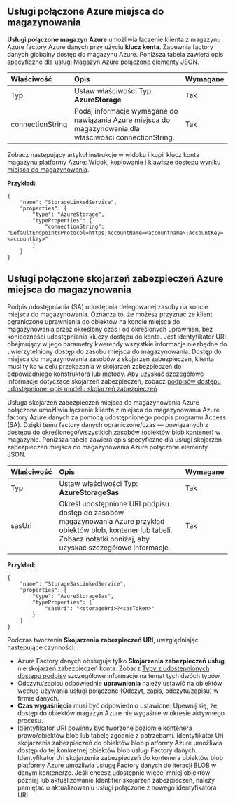 ## <a name="azure-storage-linked-service"></a>Usługi połączone Azure miejsca do magazynowania

**Usługi połączone magazyn Azure** umożliwia łączenie klienta z magazynu Azure factory Azure danych przy użyciu **klucz konta**. Zapewnia factory danych globalny dostęp do magazynu Azure. Poniższa tabela zawiera opis specyficzne dla usługi Magazyn Azure połączone elementy JSON.

| Właściwość | Opis | Wymagane |
| :-------- | :----------- | :-------- |
| Typ | Ustaw właściwości Typ: **AzureStorage** | Tak |
| connectionString | Podaj informacje wymagane do nawiązania Azure miejsca do magazynowania dla właściwości connectionString. | Tak |

Zobacz następujący artykuł instrukcje w widoku i kopii klucz konta magazynu platformy Azure: [Widok, kopiowanie i klawisze dostępu wyniku miejsca do magazynowania](../storage/storage-create-storage-account.md#view-copy-and-regenerate-storage-access-keys).

**Przykład:**  
  
    {  
        "name": "StorageLinkedService",  
        "properties": {  
            "type": "AzureStorage",  
            "typeProperties": {  
                "connectionString": "DefaultEndpointsProtocol=https;AccountName=<accountname>;AccountKey=<accountkey>"  
            }  
        }  
    }  


## <a name="azure-storage-sas-linked-service"></a>Usługi połączone skojarzeń zabezpieczeń Azure miejsca do magazynowania  
Podpis udostępniania (SA) udostępnia delegowanej zasoby na koncie miejsca do magazynowania. Oznacza to, że możesz przyznać że klient ograniczone uprawnienia do obiektów na koncie miejsca do magazynowania przez określony czas i od określonych uprawnień, bez konieczności udostępniania kluczy dostępu do konta. Jest identyfikator URI obejmujący w jego parametry kwerendy wszystkie informacje niezbędne do uwierzytelniony dostęp do zasobu miejsca do magazynowania. Dostęp do miejsca do magazynowania zasobów z skojarzeń zabezpieczeń, klienta musi tylko w celu przekazania w skojarzeń zabezpieczeń do odpowiedniego konstruktora lub metody. Aby uzyskać szczegółowe informacje dotyczące skojarzeń zabezpieczeń, zobacz [podpisów dostępu udostępnione: opis modelu skojarzeń zabezpieczeń](../articles/storage/storage-dotnet-shared-access-signature-part-1.md)
  
Usługa skojarzeń zabezpieczeń miejsca do magazynowania Azure połączone umożliwia łączenie klienta z miejsca do magazynowania Azure factory Azure danych za pomocą udostępnionego podpis programu Access (SA). Dzięki temu factory danych ograniczone/czas — powiązanych z dostępu do określonego/wszystkich zasobów (obiektów blob kontener) w magazynie. Poniższa tabela zawiera opis specyficzne dla usługi skojarzeń zabezpieczeń miejsca do magazynowania Azure połączone elementy JSON. 

| Właściwość | Opis | Wymagane |
| :-------- | :----------- | :-------- |
| Typ | Ustaw właściwości Typ: **AzureStorageSas**  | Tak |
| sasUri | Określ udostępnione URI podpisu dostęp do zasobów magazynowania Azure przykład obiektów blob, kontener lub tabeli. Zobacz notatki poniżej, aby uzyskać szczegółowe informacje. | Tak | 


**Przykład:**
  
    {  
        "name": "StorageSasLinkedService",  
        "properties": {  
            "type": "AzureStorageSas",  
            "typeProperties": {  
                "sasUri": "<storageUri>?<sasToken>"   
            }  
        }  
    }  

Podczas tworzenia **Skojarzenia zabezpieczeń URI**, uwzględniając następujące czynności:  

- Azure Factory danych obsługuje tylko **Skojarzenia zabezpieczeń usług**, nie skojarzeń zabezpieczeń konta. Zobacz [Typy z udostępnionych dostępu podpisy](../articles/storage/storage-dotnet-shared-access-signature-part-1.md#types-of-shared-access-signatures) szczegółowe informacje na temat tych dwóch typów.
- Odczytu/zapisu odpowiednie **uprawnienia** należy ustawić na obiektów według używania usługi połączone (Odczyt, zapis, odczytu/zapisu) w firmie danych.
- **Czas wygaśnięcia** musi być odpowiednio ustawione. Upewnij się, że dostęp do obiektów magazyn Azure nie wygaśnie w okresie aktywnego procesu.
- Identyfikator URI powinny być tworzone poziomie kontenera prawo/obiektów blob lub tabelę zgodnie z potrzebami. Identyfikator Uri skojarzenia zabezpieczeń do obiektów blob platformy Azure umożliwia dostęp do tej konkretnej obiektów blob usługi Factory danych. Identyfikator Uri skojarzenia zabezpieczeń do kontenera obiektów blob platformy Azure umożliwia usługę Factory danych do iteracji BLOB w danym kontenerze. Jeśli chcesz udostępnić więcej mniej obiektów później lub aktualizowanie Identifier skojarzeń zabezpieczeń, należy pamiętać o aktualizowaniu usługi połączone z nowego identyfikatora URI.   
